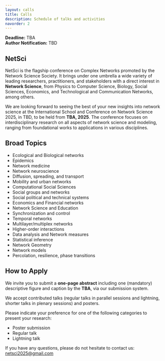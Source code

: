 ```yaml
---
layout: calls
title: Calls
description: Schedule of talks and activities
navorder: 2
---
```



**Deadline:** TBA  
**Author Notification:** TBD

## NetSci

NetSci is the flagship conference on Complex Networks promoted by the Network Science Society. It brings under one umbrella a wide variety of leading researchers, practitioners, and stakeholders with a direct interest in **Network Science**, from Physics to Computer Science, Biology, Social Sciences, Economics, and Technological and Communication Networks, among others.

We are looking forward to seeing the best of your new insights into network science at the International School and Conference on Network Science 2025, in TBD, to be held from **TBA, 2025**. The conference focuses on interdisciplinary research on all aspects of network science and modeling, ranging from foundational works to applications in various disciplines.

## Broad Topics

- Ecological and Biological networks
- Epidemics
- Network medicine
- Network neuroscience
- Diffusion, spreading, and transport
- Mobility and urban networks
- Computational Social Sciences
- Social groups and networks
- Social political and technical systems
- Economics and Financial networks
- Network Science and Education
- Synchronization and control
- Temporal networks
- Multilayer/multiplex networks
- Higher-order interactions
- Data analysis and Network measures
- Statistical inference
- Network Geometry
- Network models
- Percolation, resilience, phase transitions

## How to Apply

We invite you to submit a **one-page abstract** including one (mandatory) descriptive figure and caption by the **TBA**, via our submission system.

We accept contributed talks (regular talks in parallel sessions and lightning, shorter talks in plenary sessions) and posters.

Please indicate your preference for one of the following categories to present your research:

- Poster submission
- Regular talk
- Lightning talk

If you have any questions, please do not hesitate to contact us: [netsci2025@gmail.com](mailto:netsci2025@gmail.com)
